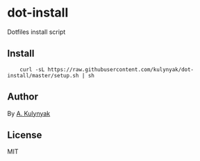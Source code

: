 # dot-install

Dotfiles install script

## Install

``` shell
    curl -sL https://raw.githubusercontent.com/kulynyak/dot-install/master/setup.sh | sh
```

## Author
By [A. Kulynyak][kulynyak]

## License
MIT


[kulynyak]:   https://github.com/kulynyak
